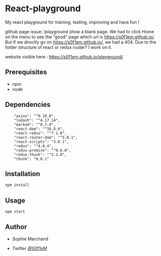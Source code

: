 # React-playground
My react playground for training, testing, improving and have fun !

github page issue: 
/playground show a blank page. 
We had to click Home on the menu to see the "good" page which url is https://s0f1em.github.io/.
But if we directly go on https://s0f1em.github.io/, we had a 404. 
Due to the folder structure of react or redux router? I work on it.

website visible here : https://s0f1em.github.io/playground/



## Prerequisites 
* npm
* node

## Dependencies 

```
    "axios": "^0.19.0",
    "lodash": "^4.17.14",
    "marked": "^0.7.0",
    "react-dom": "^16.8.6",
    "react-redux": "^7.1.0",
    "react-router-dom": "^5.0.1",
    "react-scripts": "3.0.1",
    "redux": "^4.0.4",
    "redux-promise": "^0.6.0",
    "redux-thunk": "^2.3.0",
    "thunk": "0.0.1"

```

## Installation

```bash
npm install
```

## Usage
```bash
npm start
```


## Author

* Sophie Marchand
 
* Twitter *[@S0f1eM](https://twitter.com/S0f1eM)* 

